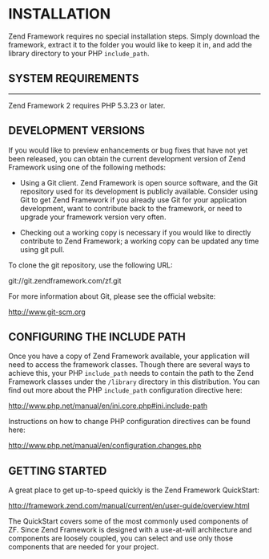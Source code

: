 # INSTALLATION

Zend Framework requires no special installation steps. Simply download
the framework, extract it to the folder you would like to keep it in,
and add the library directory to your PHP `include_path`.


## SYSTEM REQUIREMENTS
-------------------

Zend Framework 2 requires PHP 5.3.23 or later.

## DEVELOPMENT VERSIONS

If you would like to preview enhancements or bug fixes that have not yet
been released, you can obtain the current development version of Zend
Framework using one of the following methods:

 -  Using a Git client. Zend Framework is open source software, and the
    Git repository used for its development is publicly available.
    Consider using Git to get Zend Framework if you already use Git for
    your application development, want to contribute back to the
    framework, or need to upgrade your framework version very often.

 -  Checking out a working copy is necessary if you would like to directly
    contribute to Zend Framework; a working copy can be updated any time
    using git pull.

To clone the git repository, use the following URL:

git://git.zendframework.com/zf.git

For more information about Git, please see the official website:

http://www.git-scm.org

## CONFIGURING THE INCLUDE PATH

Once you have a copy of Zend Framework available, your application will
need to access the framework classes. Though there are several ways to
achieve this, your PHP `include_path` needs to contain the path to the
Zend Framework classes under the `/library` directory in this
distribution. You can find out more about the PHP `include_path`
configuration directive here:

http://www.php.net/manual/en/ini.core.php#ini.include-path

Instructions on how to change PHP configuration directives can be found
here:

http://www.php.net/manual/en/configuration.changes.php

## GETTING STARTED

A great place to get up-to-speed quickly is the Zend Framework
QuickStart:

http://framework.zend.com/manual/current/en/user-guide/overview.html

The QuickStart covers some of the most commonly used components of ZF.
Since Zend Framework is designed with a use-at-will architecture and
components are loosely coupled, you can select and use only those
components that are needed for your project.
